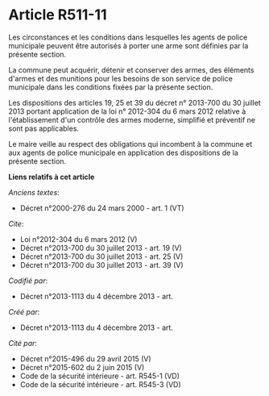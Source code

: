 # Article R511-11

Les circonstances et les conditions dans lesquelles les agents de police municipale peuvent être autorisés à porter une arme
sont définies par la présente section. 

La commune peut acquérir, détenir et conserver des armes, des éléments d'armes et des munitions pour les besoins de son
service de police municipale dans les conditions fixées par la présente section. 

Les dispositions des articles 19, 25 et 39 du décret n° 2013-700 du 30 juillet 2013 portant application de la loi n° 2012-304
du 6 mars 2012 relative à l'établissement d'un contrôle des armes moderne, simplifié et préventif ne sont pas applicables. 

Le maire veille au respect des obligations qui incombent à la commune et aux agents de police municipale en application des
dispositions de la présente section.

**Liens relatifs à cet article**

_Anciens textes_:

  - Décret n°2000-276 du 24 mars 2000 - art. 1 (VT)

_Cite_:

  - Loi n°2012-304 du 6 mars 2012 (V)
  - Décret n°2013-700 du 30 juillet 2013 - art. 19 (V)
  - Décret n°2013-700 du 30 juillet 2013 - art. 25 (V)
  - Décret n°2013-700 du 30 juillet 2013 - art. 39 (V)

_Codifié par_:

  - Décret n°2013-1113 du 4 décembre 2013 - art.

_Créé par_:

  - Décret n°2013-1113 du 4 décembre 2013 - art.

_Cité par_:

  - Décret n°2015-496 du 29 avril 2015 (V)
  - Décret n°2015-602 du 2 juin 2015 (V)
  - Code de la sécurité intérieure - art. R545-1 (VD)
  - Code de la sécurité intérieure - art. R545-3 (VD)
